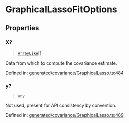 # GraphicalLassoFitOptions

## Properties

### X?

> [`ArrayLike`](../types/ArrayLike.md)[]

Data from which to compute the covariance estimate.

Defined in:  [generated/covariance/GraphicalLasso.ts:484](https://github.com/transitive-bullshit/scikit-learn-ts/blob/92ab806/packages/sklearn/src/generated/covariance/GraphicalLasso.ts#L484)

### y?

> `any`

Not used, present for API consistency by convention.

Defined in:  [generated/covariance/GraphicalLasso.ts:489](https://github.com/transitive-bullshit/scikit-learn-ts/blob/92ab806/packages/sklearn/src/generated/covariance/GraphicalLasso.ts#L489)
